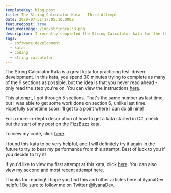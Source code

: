 ```yaml
---
templateKey: blog-post
title: The String Calculator Kata - Third Attempt
date: 2020-07-31T17:05:10.000Z
featuredpost: true
featuredimage: /img/stringcalc3.png
description: I recently completed the String Calculator kata for the third time. I got through five of nine sections in the 30 minutes provided.
tags:
  - software development
  - katas
  - coding
  - string calculator
---
```


The String Calculator Kata is a great kata for practicing test-driven development. In this kata, you spend 30 minutes trying to complete as many of the 9 sections as possible, but the idea is that you never read ahead - only read the step you're on. You can view the instructions [here](https://github.com/ardalis/kata-catalog/blob/master/katas/String%20Calculator.md).

This attempt, I got through 5 sections. That's the same number as last time, but I was able to get some work done on section 6, unlike last time. Hopefully sometime soon I'll get to a point where I can do all nine!

For a more in-depth description of how to get a kata started in C#, check out the start of [my post on the FizzBuzz kata](https://ilyana.dev/blog/2020-06-22-fizzbuzz-kata-PPP/).

To view my code, click [here](https://github.com/ilyanaDev/KataPractice/tree/master/StringCalculator/2020-07-31).

I found this kata to be very helpful, and I will definitely try it again in the future to try to beat my performance from this attempt. Best of luck to you if you decide to try it!

If you'd like to view my first attempt at this kata, click [here](https://ilyana.dev/blog/2020-06-22-string-calculator-kata-firsttry/). You can also view my second and most recent attempt [here](https://github.com/ilyanaDev/KataPractice/tree/master/StringCalculator/2020-07-10).

Thanks for reading! I hope you find this and other articles here at ilyanaDev helpful! Be sure to follow me on Twitter [@ilyanaDev](https://twitter.com/ilyanaDev).
